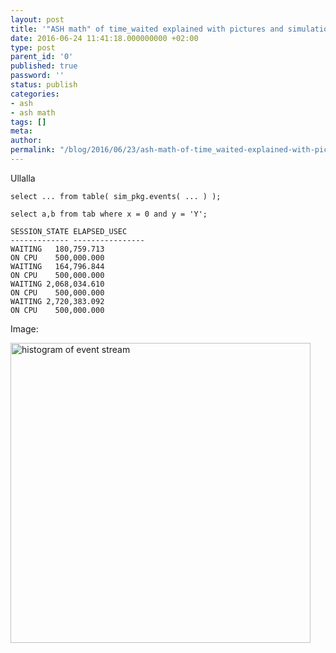 ```yaml
---
layout: post
title: '"ASH math" of time_waited explained with pictures and simulation TEST'
date: 2016-06-24 11:41:18.000000000 +02:00
type: post
parent_id: '0'
published: true
password: ''
status: publish
categories:
- ash
- ash math
tags: []
meta:
author:
permalink: "/blog/2016/06/23/ash-math-of-time_waited-explained-with-pictures-and-simulation-TEST/"
---
```


Ullalla

```plsql
select ... from table( sim_pkg.events( ... ) );
```

```plsql
select a,b from tab where x = 0 and y = 'Y';
```

```
SESSION_STATE ELAPSED_USEC
------------- ----------------
WAITING   180,759.713
ON CPU    500,000.000
WAITING   164,796.844
ON CPU    500,000.000
WAITING 2,068,034.610
ON CPU    500,000.000
WAITING 2,720,383.092
ON CPU    500,000.000
```

Image:

<p><a href="http://34.247.94.223/wp-content/uploads/2016/06/events.png"><img class="aligncenter size-full wp-image-825" title="ashevents" src="{{ site.baseurl }}/assets/images/2016/06/events.png" alt="histogram of event stream" width="480" height="480" /></a></p>

